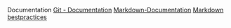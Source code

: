 Documentation
[Git - Documentation](https://git-scm.com/doc)
[Markdown-Documentation](https://guides.github.com/features/mastering-markdown)
[Markdown bestpractices](https://www.markdownguide.org/basic-syntax/)

